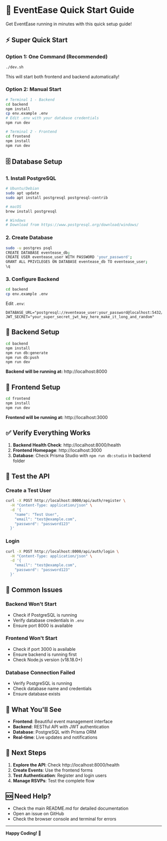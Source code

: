 # 🚀 EventEase Quick Start Guide

Get EventEase running in minutes with this quick setup guide!

## ⚡ **Super Quick Start**

### **Option 1: One Command (Recommended)**
```bash
./dev.sh
```
This will start both frontend and backend automatically!

### **Option 2: Manual Start**
```bash
# Terminal 1 - Backend
cd backend
npm install
cp env.example .env
# Edit .env with your database credentials
npm run dev

# Terminal 2 - Frontend  
cd frontend
npm install
npm run dev
```

## 🗄️ **Database Setup**

### **1. Install PostgreSQL**
```bash
# Ubuntu/Debian
sudo apt update
sudo apt install postgresql postgresql-contrib

# macOS
brew install postgresql

# Windows
# Download from https://www.postgresql.org/download/windows/
```

### **2. Create Database**
```bash
sudo -u postgres psql
CREATE DATABASE eventease_db;
CREATE USER eventease_user WITH PASSWORD 'your_password';
GRANT ALL PRIVILEGES ON DATABASE eventease_db TO eventease_user;
\q
```

### **3. Configure Backend**
```bash
cd backend
cp env.example .env
```

Edit `.env`:
```env
DATABASE_URL="postgresql://eventease_user:your_password@localhost:5432/eventease_db"
JWT_SECRET="your_super_secret_jwt_key_here_make_it_long_and_random"
```

## 🔧 **Backend Setup**

```bash
cd backend
npm install
npm run db:generate
npm run db:push
npm run dev
```

**Backend will be running at:** http://localhost:8000

## 🎨 **Frontend Setup**

```bash
cd frontend
npm install
npm run dev
```

**Frontend will be running at:** http://localhost:3000

## ✅ **Verify Everything Works**

1. **Backend Health Check**: http://localhost:8000/health
2. **Frontend Homepage**: http://localhost:3000
3. **Database**: Check Prisma Studio with `npm run db:studio` in backend folder

## 🧪 **Test the API**

### **Create a Test User**
```bash
curl -X POST http://localhost:8000/api/auth/register \
  -H "Content-Type: application/json" \
  -d '{
    "name": "Test User",
    "email": "test@example.com",
    "password": "password123"
  }'
```

### **Login**
```bash
curl -X POST http://localhost:8000/api/auth/login \
  -H "Content-Type: application/json" \
  -d '{
    "email": "test@example.com",
    "password": "password123"
  }'
```

## 🚨 **Common Issues**

### **Backend Won't Start**
- Check if PostgreSQL is running
- Verify database credentials in `.env`
- Ensure port 8000 is available

### **Frontend Won't Start**
- Check if port 3000 is available
- Ensure backend is running first
- Check Node.js version (v18.18.0+)

### **Database Connection Failed**
- Verify PostgreSQL is running
- Check database name and credentials
- Ensure database exists

## 📱 **What You'll See**

- **Frontend**: Beautiful event management interface
- **Backend**: RESTful API with JWT authentication
- **Database**: PostgreSQL with Prisma ORM
- **Real-time**: Live updates and notifications

## 🎯 **Next Steps**

1. **Explore the API**: Check http://localhost:8000/health
2. **Create Events**: Use the frontend forms
3. **Test Authentication**: Register and login users
4. **Manage RSVPs**: Test the complete flow

## 🆘 **Need Help?**

- Check the main README.md for detailed documentation
- Open an issue on GitHub
- Check the browser console and terminal for errors

---

**Happy Coding! 🎉** 
